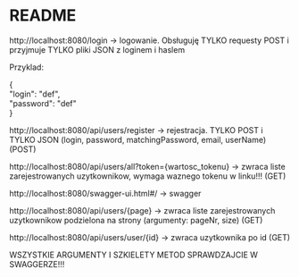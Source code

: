 README  
======

http://localhost:8080/login -> logowanie. Obsługuję TYLKO requesty POST i przyjmuje TYLKO pliki JSON z loginem i haslem  
  
Przyklad:  
  
{  
"login": "def",  
"password": "def"  
}  
  
http://localhost:8080/api/users/register -> rejestracja. TYLKO POST i TYLKO JSON (login, password, matchingPassword, email, userName) (POST)  
  
http://localhost:8080/api/users/all?token={wartosc_tokenu} -> zwraca liste zarejestrowanych uzytkownikow, wymaga waznego tokenu w linku!!! (GET)  
  
http://localhost:8080/swagger-ui.html#/ -> swagger  
  
http://localhost:8080/api/users/{page} -> zwraca liste zarejestrowanych uzytkownikow podzielona na strony (argumenty: pageNr, size) (GET)  
  
http://localhost:8080/api/users/user/{id} -> zwraca uzytkownika po id (GET)    

  
    
WSZYSTKIE ARGUMENTY I SZKIELETY METOD SPRAWDZAJCIE W SWAGGERZE!!!    
